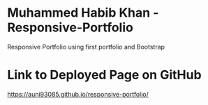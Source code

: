 # Muhammed Habib Khan - Responsive-Portfolio
Responsive Portfolio using first portfolio and Bootstrap

# Link to Deployed Page on GitHub
https://auni93085.github.io/responsive-portfolio/
